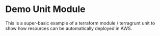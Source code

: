 # Demo Unit Module

This is a super-basic example of a terraform module / terragrunt unit to show how resources
can be automatically deployed in AWS.